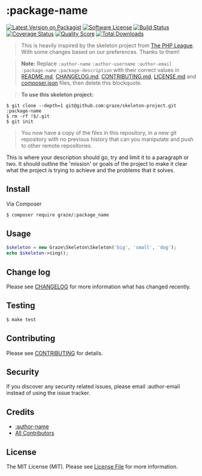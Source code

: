 # :package-name

[![Latest Version on Packagist](https://img.shields.io/packagist/v/graze/:package-name.svg?style=flat-square)](https://packagist.org/packages/graze/:package-name)
[![Software License](https://img.shields.io/badge/license-MIT-brightgreen.svg?style=flat-square)](LICENSE.md)
[![Build Status](https://img.shields.io/travis/graze/:package_name/master.svg?style=flat-square)](https://travis-ci.org/graze/:package-name)
[![Coverage Status](https://img.shields.io/scrutinizer/coverage/g/graze/:package-name.svg?style=flat-square)](https://scrutinizer-ci.com/g/graze/:package-name/code-structure)
[![Quality Score](https://img.shields.io/scrutinizer/g/graze/:package-name.svg?style=flat-square)](https://scrutinizer-ci.com/g/graze/:package-name)
[![Total Downloads](https://img.shields.io/packagist/dt/graze/:package-name.svg?style=flat-square)](https://packagist.org/packages/graze/:package-name)

>This is heavily inspired by the skeleton project from [The PHP League](https://github.com/thephpleague/skeleton). With some changes based on our preferences. Thanks to them!

>**Note:** Replace `:author-name` `:author-username` `:author-email` `:package-name` `:package-description` with their correct values in [README.md](README.md), [CHANGELOG.md](CHANGELOG.md), [CONTRIBUTING.md](CONTRIBUTING.md), [LICENSE.md](LICENSE.md) and [composer.json](composer.json) files, then delete this blockquote.

>**To use this skeleton project:**
```shell
$ git clone --depth=1 git@github.com:graze/skeleton-project.git :package-name
$ rm -rf !$/.git
$ git init
```

>You now have a copy of the files in this repository, in a new git repository with no previous history that can you manipulate and push to other remote repositories. 

This is where your description should go, try and limit it to a paragraph or two. It should outline the 'mission' or goals of the project
to make it clear what the project is trying to achieve and the problems that it solves.

## Install

Via Composer

``` bash
$ composer require graze/:package_name
```

## Usage

``` php
$skeleton = new Graze\Skeleton\Skeleton('big', 'small', 'dog');
echo $skeleton->sing();
```

## Change log

Please see [CHANGELOG](CHANGELOG.md) for more information what has changed recently.

## Testing

``` bash
$ make test
```

## Contributing

Please see [CONTRIBUTING](CONTRIBUTING.md) for details.

## Security

If you discover any security related issues, please email :author-email instead of using the issue tracker.

## Credits

- [:author-name](https://github.com/:author-username)
- [All Contributors](../../contributors)

## License

The MIT License (MIT). Please see [License File](LICENSE.md) for more information.
